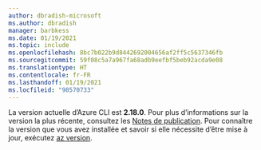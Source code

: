 ```yaml
---
author: dbradish-microsoft
ms.author: dbradish
manager: barbkess
ms.date: 01/19/2021
ms.topic: include
ms.openlocfilehash: 8bc7b022b9d8442692004656af2ff5c5637346fb
ms.sourcegitcommit: 59f08c5a7a967fa68adb9eefbf5beb92acda9e08
ms.translationtype: HT
ms.contentlocale: fr-FR
ms.lasthandoff: 01/19/2021
ms.locfileid: "98570733"
---
```

La version actuelle d’Azure CLI est __2.18.0__. Pour plus d’informations sur la version la plus récente, consultez les [Notes de publication](../release-notes-azure-cli.md). Pour connaître la version que vous avez installée et savoir si elle nécessite d’être mise à jour, exécutez [az version](/cli/azure/reference-index#az_version).
